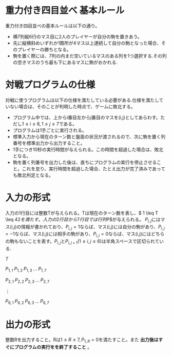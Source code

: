 # 重力付き四目並べ 基本ルール
重力付き四目並べの基本ルールは以下の通り。

* 横7列縦6行のマス目に2人のプレイヤーが自分の駒を置きあう。
* 先に縦横斜めいずれか1箇所が4マス以上連続して自分の駒となった場合、そのプレイヤーの勝ちとなる。
* 駒を置く際には、7列の内まだ空いているマスのある列を1つ選択する.その列の空きマスのうち最も下にあるマスに駒がおかれる.

# 対戦プログラムの仕様
対戦に使うプログラムは以下の仕様を満たしている必要がある.仕様を満たしていない場合は、そのことが判明した時点で、ゲームに敗北する。

* プログラム中では、上からi番目左からj番目のマスを(i,j)としてあらわす。ただし$1 \leq i  \leq 6, 1 \leq j  \leq 7$である。
* プログラムは1手ごとに実行される。
* 標準入力から現在のターン数と盤面の状況が渡されるので、次に駒を置く列番号を標準出力から出力すること。
* 1手につき10秒の実行時間が与えられる。この時間を超過した場合は、敗北となる。
* 駒を置く列番号を出力した後は、直ちにプログラムの実行を停止させること。これを怠り、実行時間を超過した場合、たとえ出力が完了済みであっても敗北判定となる。

# 入力の形式
入力の1行目には整数Tが与えられる。Tは現在のターン数を表し、$ 1 \leq T  \leq 42$を満たす。
入力の2行目から7行目では行列$P$が与えられる。
$P_{i,j}$にはマス(i,j)の情報が書かれており、$P_{i,j}= 1$ならば、マス(i,j)には自分の駒があり、$P_{i,j} = -1$ならば、マス(i,j)には相手の駒があり、$P_{i,j} = 0$ならば、マス(i,j)にはどちらの駒もないことを表す。$P_{i,j}$と$P_{i,j+1}( 1 \leq i,j  \leq 6)$は半角スペースで区切られている.


$T$

$P_{1,1} \; P_{1,2}\;  P_{1,3}\; \dots \; P_{1,7}$

$P_{2,1}\; P_{2,2}\; P_{2,3}\; \dots \; P_{2,7}$

$\vdots$

$P_{6,1}\; P_{6,2}\; P_{6,3}\; \dots \; P_{6,7}$

# 出力の形式
整数Rを出力すること。Rは$1 \leq R \leq 7, P_{1,R} = 0$を満たすこと。また **出力後はすぐにプログラムの実行をを終了すること** 。